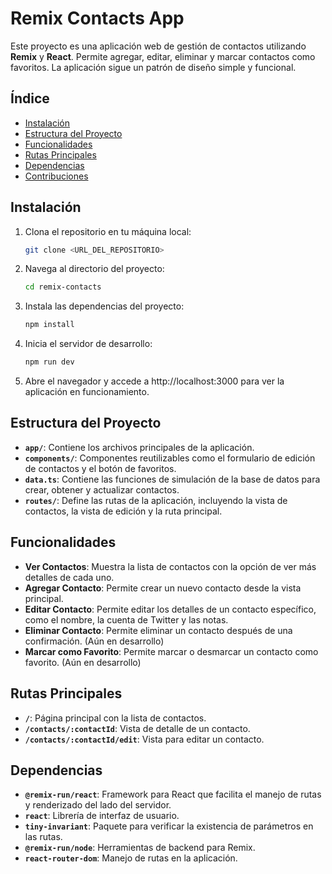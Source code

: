 # Remix Contacts App

Este proyecto es una aplicación web de gestión de contactos utilizando **Remix** y **React**. Permite agregar, editar, eliminar y marcar contactos como favoritos. La aplicación sigue un patrón de diseño simple y funcional.

## Índice

- [Instalación](#instalación)
- [Estructura del Proyecto](#estructura-del-proyecto)
- [Funcionalidades](#funcionalidades)
- [Rutas Principales](#rutas-principales)
- [Dependencias](#dependencias)
- [Contribuciones](#contribuciones)

## Instalación

1. Clona el repositorio en tu máquina local:

   ```bash
   git clone <URL_DEL_REPOSITORIO>

2. Navega al directorio del proyecto:

   ```bash
   cd remix-contacts

3. Instala las dependencias del proyecto:

   ```bash
   npm install

4. Inicia el servidor de desarrollo:

   ```bash
   npm run dev

5. Abre el navegador y accede a http://localhost:3000 para ver la aplicación en funcionamiento.

## Estructura del Proyecto

- **`app/`**: Contiene los archivos principales de la aplicación.
- **`components/`**: Componentes reutilizables como el formulario de edición de contactos y el botón de favoritos.
- **`data.ts`**: Contiene las funciones de simulación de la base de datos para crear, obtener y actualizar contactos.
- **`routes/`**: Define las rutas de la aplicación, incluyendo la vista de contactos, la vista de edición y la ruta principal.

## Funcionalidades

- **Ver Contactos**: Muestra la lista de contactos con la opción de ver más detalles de cada uno.
- **Agregar Contacto**: Permite crear un nuevo contacto desde la vista principal.
- **Editar Contacto**: Permite editar los detalles de un contacto específico, como el nombre, la cuenta de Twitter y las notas.
- **Eliminar Contacto**: Permite eliminar un contacto después de una confirmación. (Aún en desarrollo)
- **Marcar como Favorito**: Permite marcar o desmarcar un contacto como favorito. (Aún en desarrollo)

## Rutas Principales

- **`/`**: Página principal con la lista de contactos.
- **`/contacts/:contactId`**: Vista de detalle de un contacto.
- **`/contacts/:contactId/edit`**: Vista para editar un contacto.

## Dependencias

- **`@remix-run/react`**: Framework para React que facilita el manejo de rutas y renderizado del lado del servidor.
- **`react`**: Librería de interfaz de usuario.
- **`tiny-invariant`**: Paquete para verificar la existencia de parámetros en las rutas.
- **`@remix-run/node`**: Herramientas de backend para Remix.
- **`react-router-dom`**: Manejo de rutas en la aplicación.





